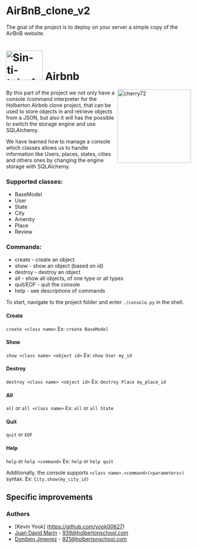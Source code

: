 # AirBnB_clone_v2
The goal of the project is to deploy on your server a simple copy of the AirBnB website.
# <a href="https://ibb.co/n0F13LS"><img src="https://www.pngkey.com/png/full/60-605967_airbnb-logo-png.png" alt="Sin-ti-tulo-1" width="100" height="80" border="0"></a> Airbnb

<a href="https://holbertonschool.com"><img src="https://i.ibb.co/RyBcXY6/cherry72.png" align="right" width="200" height="200" alt="cherry72" border="0"></a>

By this part of the project we not only have a console /command interpreter for
the Holberton Airbnb clone project, that can be used to store objects in and
retrieve objects from a JSON, but also it will has the possible to switch the
storage engine and use SQLAlchemy.

We have learned how to manage a console which classes allows us
to handle information like Users, places, states, cities and others ones by
changing the engine storage with SQLAlchemy.

### Supported classes:
* BaseModel
* User
* State
* City
* Amenity
* Place
* Review

### Commands:
* create - create an object
* show - show an object (based on id)
* destroy - destroy an object
* all - show all objects, of one type or all types
* quit/EOF - quit the console
* help - see descriptions of commands

To start, navigate to the project folder and enter `./console.py` in the shell.

#### Create
`create <class name>`
Ex:
`create BaseModel`

#### Show
`show <class name> <object id>`
Ex:
`show User my_id`

#### Destroy
`destroy <class name> <object id>`
Ex:
`destroy Place my_place_id`

#### All
`all` or `all <class name>`
Ex:
`all` or `all State`

#### Quit
`quit` or `EOF`

#### Help
`help` or `help <command>`
Ex:
`help` or `help quit`

Additionally, the console supports `<class name>.<command>(<parameters>)` syntax.
Ex:
`City.show(my_city_id)`

## Specific improvements

### Authors

 - [Kevin Yook] (https://github.com/yook00627)
 - [Juan David Marín](https://github.com/Teslothorcha) - 939@holbertonschool.com
 - [Doniben Jimenez](https://github.com/Doniben) - 921@holbertonschool.com
